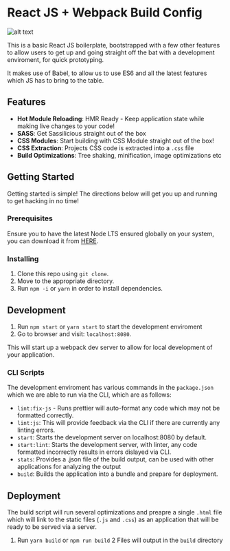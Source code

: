# React JS + Webpack Build Config

![alt text](https://brainhub.eu/static/media/reactjs-brainhub-development.9ea94b0d.png "React!")

This is a basic React JS boilerplate, bootstrapped with a few other features to allow users to get up and going straight off the bat with a development enviroment, for quick prototyping.

It makes use of Babel, to allow us to use ES6 and all the latest features which JS has to bring to the table.

## Features

- **Hot Module Reloading**: HMR Ready - Keep application state while making live changes to your code!
- **SASS**: Get Sassilicious straight out of the box
- **CSS Modules**: Start building with CSS Module straight out of the box!
- **CSS Extraction**: Projects CSS code is extracted into a `.css` file
- **Build Optimizations**: Tree shaking, minification, image optimizations etc

## Getting Started

Getting started is simple! The directions below will get you up and running to get hacking in no time!

### Prerequisites

Ensure you to have the latest Node LTS ensured globally on your system, you can download it from [HERE](https://nodejs.org/en/).

### Installing

1. Clone this repo using `git clone`.
2. Move to the appropriate directory.
3. Run `npm -i` or `yarn` in order to install dependencies.<br />

## Development

1. Run `npm start` or `yarn start` to start the development enviroment<br />
2. Go to browser and visit: `localhost:8080`.

This will start up a webpack dev server to allow for local development of your application.

### CLI Scripts
The development enviroment has various commands in the `package.json` which we are able to run via the CLI, which are as follows:

- `lint:fix-js` - Runs prettier will auto-format any code which may not be formatted correctly.
- `lint:js`: This will provide feedback via the CLI if there are currently any linting errors.
- `start`: Starts the development server on localhost:8080 by default.
- `start:lint`: Starts the development server, with linter, any code formatted incorrectly results in errors dislayed via CLI.
- `stats`: Provides a .json file of the build output, can be used with other applications for analyzing the output
- `build`: Builds the application into a bundle and prepare for deployment.

## Deployment
The build script will run several optimizations and preapre a single `.html` file which will link to the static files (`.js` and `.css`) as an application that will be ready to be served via a server.

1. Run `yarn build` or `npm run build`
2 Files will output in the `build` directory

